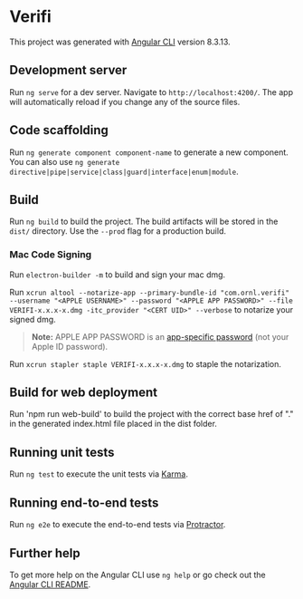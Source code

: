 # Verifi

This project was generated with [Angular CLI](https://github.com/angular/angular-cli) version 8.3.13.

## Development server

Run `ng serve` for a dev server. Navigate to `http://localhost:4200/`. The app will automatically reload if you change any of the source files.

## Code scaffolding

Run `ng generate component component-name` to generate a new component. You can also use `ng generate directive|pipe|service|class|guard|interface|enum|module`.

## Build

Run `ng build` to build the project. The build artifacts will be stored in the `dist/` directory. Use the `--prod` flag for a production build.

### Mac Code Signing
Run `electron-builder -m` to build and sign your mac dmg.

Run `xcrun altool --notarize-app --primary-bundle-id "com.ornl.verifi" --username "<APPLE USERNAME>" --password "<APPLE APP PASSWORD>" --file VERIFI-x.x.x-x.dmg -itc_provider "<CERT UID>" --verbose` to notarize your signed dmg.

> **Note:** APPLE APP PASSWORD is an [app-specific password](https://support.apple.com/en-us/HT204397) (not your Apple ID password).

Run `xcrun stapler staple VERIFI-x.x.x-x.dmg` to staple the notarization. 

## Build for web deployment  

Run 'npm run web-build' to build the project with the correct base href of "." in the generated index.html file placed in the dist folder.

## Running unit tests

Run `ng test` to execute the unit tests via [Karma](https://karma-runner.github.io).

## Running end-to-end tests

Run `ng e2e` to execute the end-to-end tests via [Protractor](http://www.protractortest.org/).

## Further help

To get more help on the Angular CLI use `ng help` or go check out the [Angular CLI README](https://github.com/angular/angular-cli/blob/master/README.md).

